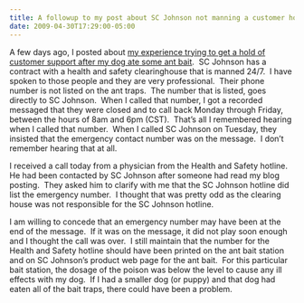 ```yaml
---
title: A followup to my post about SC Johnson not manning a customer hotline.
date: 2009-04-30T17:29:00-05:00
---
```

A few days ago, I posted about [my experience trying to get a hold of customer support after my dog ate some ant bait](http://anotherlab.rajapet.net/2009/04/if-you-sell-poison-i-think-your.html).  SC Johnson has a contract with a health and safety clearinghouse that is manned 24/7.  I have spoken to those people and they are very professional.  Their phone number is not listed on the ant traps.  The number that is listed, goes directly to SC Johnson.  When I called that number, I got a recorded messaged that they were closed and to call back Monday through Friday, between the hours of 8am and 6pm (CST).  That’s all I remembered hearing when I called that number.  When I called SC Johnson on Tuesday, they insisted that the emergency contact number was on the message.  I don’t remember hearing that at all.

I received a call today from a physician from the Health and Safety hotline.  He had been contacted by SC Johnson after someone had read my blog posting.  They asked him to clarify with me that the SC Johnson hotline did list the emergency number.  I thought that was pretty odd as the clearing house was not responsible for the SC Johnson hotline.

I am willing to concede that an emergency number may have been at the end of the message.  If it was on the message, it did not play soon enough and I thought the call was over.  I still maintain that the number for the Health and Safety hotline should have been printed on the ant bait station and on SC Johnson’s product web page for the ant bait.  For this particular bait station, the dosage of the poison was below the level to cause any ill effects with my dog.  If I had a smaller dog (or puppy) and that dog had eaten all of the bait traps, there could have been a problem.
